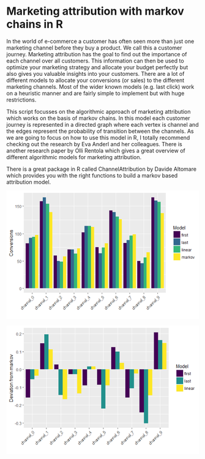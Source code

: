 # Marketing attribution with markov chains in R
In the world of e-commerce a customer has often seen more than just one marketing channel before they buy a product. We call this a customer journey. Marketing attribution has the goal to find out the importance of each channel over all customers. This information can then be used to optimize your marketing strategy and allocate your budget perfectly but also gives you valuable insights into your customers. There are a lot of different models to allocate your conversions (or sales) to the different marketing channels. Most of the wider known models (e.g. last click) work on a heuristic manner and are fairly simple to implement but with huge restrictions. 

This script focusses on the algorithmic approach of marketing attribution which works on the basis of markov chains. In this model each customer journey is represented in a directed graph where each vertex is channel and the edges represent the probability of transition between the channels. As we are going to focus on how to use this model in R, I totally recommend checking out the research by Eva Anderl and her colleagues. There is another research paper by Olli Rentola which gives a great overview of different algorithmic models for marketing attribution.

There is a great package in R called ChannelAttribution by Davide Altomare which provides you with the right functions to build a markov based attribution model.

![alt text](https://github.com/kruse-alex/marketing_attribution/blob/master/attribution01.png)

![alt text](https://github.com/kruse-alex/marketing_attribution/blob/master/attribution02.png)



